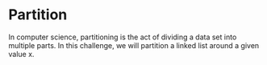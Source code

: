 # Partition

In computer science, partitioning is the act of dividing a data set into multiple parts. In this challenge, we will partition a linked list around a given value x.
